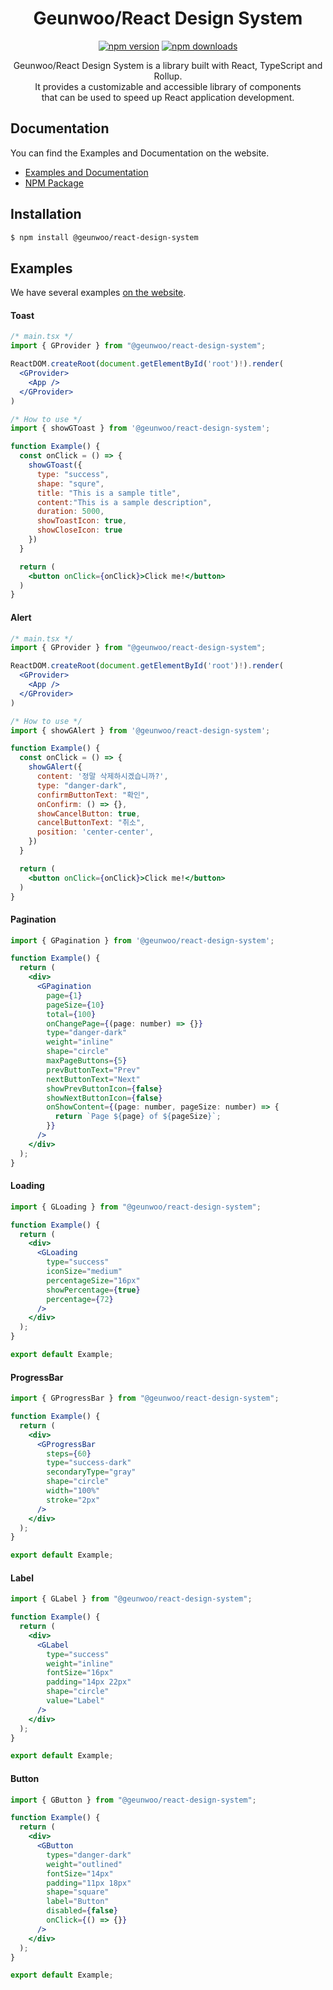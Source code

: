 <div align="center">

# Geunwoo/React Design System

[![npm version](https://img.shields.io/npm/v/@geunwoo/react-design-system.svg?style=flat-square)](https://www.npmjs.com/package/@geunwoo/react-design-system)
[![npm downloads](https://img.shields.io/npm/dm/@geunwoo/react-design-system.svg?style=flat-square)](https://npm-stat.com/charts.html?package=@geunwoo/react-design-system)

Geunwoo/React Design System is a library built with React, TypeScript and Rollup. <br />
It provides a customizable and accessible library of components <br />
that can be used to speed up React application development.

</div>

## Documentation

You can find the Examples and Documentation on the website.

- [Examples and Documentation](https://main--64945a5460facec38f6ccd6b.chromatic.com)
- [NPM Package](https://www.npmjs.com/package/@geunwoo/react-design-system)

## Installation

```bash
$ npm install @geunwoo/react-design-system
```

## Examples

We have several examples [on the website](https://main--64945a5460facec38f6ccd6b.chromatic.com).

#### Toast

```jsx
/* main.tsx */
import { GProvider } from "@geunwoo/react-design-system";

ReactDOM.createRoot(document.getElementById('root')!).render(  
  <GProvider>
    <App />
  </GProvider>            
)

/* How to use */
import { showGToast } from '@geunwoo/react-design-system';

function Example() {
  const onClick = () => {
    showGToast({ 
      type: "success",
      shape: "squre",
      title: "This is a sample title",
      content:"This is a sample description",
      duration: 5000,
      showToastIcon: true,
      showCloseIcon: true
    })
  }

  return (          
    <button onClick={onClick}>Click me!</button>
  )
}
```

#### Alert

```jsx
/* main.tsx */
import { GProvider } from "@geunwoo/react-design-system";

ReactDOM.createRoot(document.getElementById('root')!).render(  
  <GProvider>
    <App />
  </GProvider>            
)

/* How to use */
import { showGAlert } from '@geunwoo/react-design-system';

function Example() {
  const onClick = () => {
    showGAlert({
      content: '정말 삭제하시겠습니까?',     
      type: "danger-dark",
      confirmButtonText: "확인",      
      onConfirm: () => {},
      showCancelButton: true,
      cancelButtonText: "취소",
      position: 'center-center',
    })
  }

  return (          
    <button onClick={onClick}>Click me!</button>    
  )
}
```

#### Pagination

```jsx
import { GPagination } from '@geunwoo/react-design-system';

function Example() {
  return (
    <div>
      <GPagination
        page={1}
        pageSize={10}
        total={100}
        onChangePage={(page: number) => {}}
        type="danger-dark"
        weight="inline"
        shape="circle"
        maxPageButtons={5}
        prevButtonText="Prev"
        nextButtonText="Next"
        showPrevButtonIcon={false}
        showNextButtonIcon={false}
        onShowContent={(page: number, pageSize: number) => {
          return `Page ${page} of ${pageSize}`;
        }}
      />
    </div>
  );
}
```

#### Loading

```jsx
import { GLoading } from "@geunwoo/react-design-system";

function Example() {
  return (
    <div>
      <GLoading        
        type="success"
        iconSize="medium"
        percentageSize="16px"
        showPercentage={true}
        percentage={72}
      />
    </div>
  );
}

export default Example;
```

#### ProgressBar

```jsx
import { GProgressBar } from "@geunwoo/react-design-system";

function Example() {
  return (
    <div>
      <GProgressBar
        steps={60}
        type="success-dark"
        secondaryType="gray"
        shape="circle"
        width="100%"
        stroke="2px"        
      />
    </div>
  );
}

export default Example;
```

#### Label

```jsx
import { GLabel } from "@geunwoo/react-design-system";

function Example() {
  return (
    <div>
      <GLabel
        type="success"
        weight="inline"
        fontSize="16px"
        padding="14px 22px"
        shape="circle"
        value="Label"
      />
    </div>
  );
}

export default Example;
```

#### Button

```jsx
import { GButton } from "@geunwoo/react-design-system";

function Example() {
  return (
    <div>
      <GButton
        types="danger-dark"
        weight="outlined"
        fontSize="14px"
        padding="11px 18px"
        shape="square"
        label="Button"
        disabled={false}
        onClick={() => {}}
      />
    </div>
  );
}

export default Example;
```
